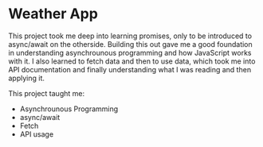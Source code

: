 # Weather App

This project took me deep into learning promises, only to be introduced to async/await on the otherside. Building this out gave me a good foundation in understanding asynchrounous programming and how JavaScript works with it.  I also learned to fetch data and then to use data, which took me into API documentation and finally understanding what I was reading and then applying it. 

This project taught me:
- Asynchrounous Programming
- async/await
- Fetch
- API usage
